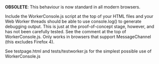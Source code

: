 **OBSOLETE**: This behaviour is now standard in all modern browsers.

Include the WorkerConsole.js script at the top of your HTML files and
your Web Worker threads should be able to use console.log() to generate
debugging output. This is just at the proof-of-concept stage, however,
and has not been carefully tested.  See the comment at the top of
WorkerConsole.js.  Only works in browsers that support MessageChannel
(this excludes Firefox 4).

See testpage.html and tests/testworker.js for the simplest possible use of 
WorkerConsole.js
